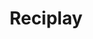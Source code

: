 ---
layout: case
name: reciplay
title: Reciplay
description: Empowering users new to technology
tagline: Empowering users new to technology
backLink: /cases/nycbest
solution_top: true
nextPage:
  title: About
  link: /about
banner:
  deliverable: Responsive website<br>Mobile app
  roles:
    - Concept
    - Research
    - Visuals
    - Interaction
  duration: Feb - Mar 2023
  tool: Sketch
overview:
  problem: "*What should I cook today?* &nbsp;The age-old question. Countless cookbook sites and apps have been created to address this dilemma in the digital age, **but do they really cater to every user?**"
  examples:
    - description: Existing cookbook apps are often cluttered and difficult to navigate, with an overwhelming amount of information on each screen. These solutions were designed for users who are familiar with technology and who already have an understanding of how to navigate from screen to screen, what’s tappable and what’s not, and more.
      image: example1.png
      rounded: true
      small: true
    - description: For users who are new to technology, however, knowing what icons mean or how to even begin are significant barriers to using these apps.
  list: true
  solution:
    title: A tailored solution
    description: 
      - paragraph: With these barriers in mind, I wanted to design a cookbook tool specifically for users who are new to technology. My goal was to create a cross-platform experience that inspires and empowers users to enjoy the process of cooking and trying new recipes. The solution would cover all parts of the cooking process, with features like **URL import** and **a cooking mode**. For this project, I focused on recipe saving and viewing for the main user flow.
      - paragraph: “We'd like to create an empowering cookbook tool for users who are new to technology that enables them **to save and view their favorite recipes in one place**”
        quote: true
research:
  description: 
      - To learn more about the user context of those new to technology, I consulted Google’s resources on the <a href="https://nextbillionusers.google/" target="_blank">Next Billion Users</a> and <a href="https://digitalconfidence.design/" target="_blank">Designing for Digital Confidence</a>.
      - Users with low digital confidence can quickly feel lost within an app and often turn to friends or family for help. They need relevant options and time to build their confidence and overcome the fear of doing something ‘wrong.’
      - Next, I interviewed five individuals, ages 60-80, to understand this user group’s experience with cookbook tools–how they find and save new recipes and what features they would like to see in a digital cookbook tool.
      - Of the five individuals I interviewed from various backgrounds, three used physical cookbooks, while the other two used their Facebook or New York Times accounts to save and view recipes.
      - "Half of the individuals didn’t see the value of learning a new app if there were no issues with their current system. The other half would be open to learning a new app if there was no payment barrier and it took the mental work out of the cooking process."
      - "I created two personas based on the users I interviewed: the physical cookbook user and the app user."
  personas:
    - title: The Cookbook User
      age: 68
      job: Retired
      image: portrait1.png
      description:
        - Leo is a recently retired hairstylist living in Hoboken with their two cats. Now that they are retired, they’ve been trying new recipes from a cookbook. They usually write a list of the ingredients needed for a few recipes and buy them all in one trip.
        - They’d be open to learning how to use a cookbook app if it did all the tedious work for them, like calculating ingredient amounts and creating grocery lists.
    - title: The App User
      age: 75
      job: Retired
      image: portrait2.png
      description:
        - Gina is a retired accountant living in Troy with her husband. She loves finding new recipes on Facebook and saving them to collections. She uses Amazon Alexa voice commands to add items to the shopping list and set timers while cooking.
        - It takes some time–and help from her husband–to learn new digital skills so she’d be reluctant to try a new app, unless she was confident that she could use it on her own.
  challenges:
    description: "Based on the user interviews, I found the following improvement opportunities:"
    list:
        - Users want a cookbook tool that takes care of the **non-cooking tasks** for them.
        - Users want to be **guided through each feature** every time they use the app.
  competitive_analysis:
    summary: Next, I evaluated the products of **three direct competitors** among the highest rated cookbook apps on the App Store, along with **one indirect competitor** that offers meal kits.
    competitors:
        - competitor1.png
        - competitor2.png
        - competitor3.png
        - competitor4.png
    analysis: 
        - I used the <a href="https://digitalconfidence.design/tools/design-principle-cards" target="_blank">Design Principle Cards</a> from <a href="https://digitalconfidence.design/" target="_blank">Designing for Digital Confidence</a> to check whether each app accounted for users who are new to technology. I found that **the majority of the apps did not include straightforward flows, multiple input forms, and clear guidance or support options**.
        - I identified navigation, discovery, and onboarding as areas to be especially mindful of the target user context. In particular, users new to technology would benefit from features like **progress indicators, tips within the interface, text and voice input options**, and **pre-populated content**.
  insight: Users with low digital confidence need a digital experience that **celebrates their wins, provides timely guidance**, and **offers multiple modes of interaction**.
ideation:
  summary: I drafted different homepage iterations by drawing on the <a href="https://digitalconfidence.design/tools/inspiration-tool" target="_blank">Inspiration Tool</a> from <a href="https://digitalconfidence.design/" target="_blank">Designing for Digital Confidence</a> to challenge my perspective.
  after: 
    - description: Next, I created five paper wireframes from the mobile app homepage sketches. For the revised homepage on the far right, I included voice search, two options to add a new recipe, and a bottom navigation bar.
      image: ideation1.png
    - description: I repeated the Crazy Eights exercise for the responsive site designs to consider how site users may have different needs than the mobile app users.
      image: ideation2.png
    - image: ideation3.png
sitemap:
  - summary: Users with low digital confidence can quickly feel lost and not know where they are within an app or site, so I tried to **simplify the content structure for the responsive site**. To keep the information architecture clear and consistent with the mobile app, I focused on displaying the key features with the most value for users. Each page focuses on demos and explanations of each feature to allow users to preview experiences before committing.
    image: sitemap1.png
  - summary: The content structure is expanded to include the same features as the mobile app once users have logged into their account.
    image: sitemap2.png
wireframes:
  - summary: New technology users need time to build their digital confidence, so I sectioned the import recipe process into manageable chunks, with the recipe information pre-populated from the URL. I incorporated “Back” and “Next” buttons on each screen of the import flow instead of relying on swiping and other navigational patterns more suited for users familiar with technology.
    image: wireframe1.png
  - image: wireframe2.png
    caption: Responsive mobile site wireframe
  - summary: Next, I began drafting the responsive site wireframes, moving from the smallest screen size to the largest screen size. I kept some aspects, like the recipes list layout consistent with the mobile app. I also included some features based on the ideation exercises that would be specific to the responsive site use case, such as bulk recipe import.
    image: wireframe3.png
    caption: Responsive desktop site wireframe
testing:
  notes:
    - I conducted a moderated usability study with five participants to evaluate the low-fidelity prototype and discover what specific difficulties users who are new to technology encounter going through the main user flow.
    - Three of the five participants were users new to technology, while the other two were users familiar with technology but new to cooking apps.
  image: test.gif
  tests:
    - Add a new online recipe to your cookbook
    - Complete the import process and save the recipe.
    - View the recipe.
solution:
  examples:
    - title: Guidance
      before: Users were confused by jargon like “URL” and “Cooking Mode” and suggested alternatives like “link” and “Start Cooking” that they would be more familiar with. Some users were also confused by how to input information, like copying and pasting a link and editing an ingredient.
      images:
        - row:
          - image: solution1_1.png
            caption: First lo-fi iteration
          - image: solution1_2.png
            caption: Final design - ‘Import’ screen
          - image: solution1_3.png
            caption: Final design - ‘Link’ info screen
      after: In addition to changing jargon to more accessible language, I added tips within the interface and access to help via a call or chat for in-the-moment guidance. Users can also click on the info icon for a visual and textual description for each question of the import process.
    - title: Navigation
      before: After reviewing the usability test feedback, I realized that my designs relied on users finding features via the UI. The participants of the usability test were able to enter the user flow due to specific prompts, but they may not have been able to navigate the app’s features otherwise.
      images:
        - row: 
          - image: solution2_1.png
            caption: First lo-fi iteration
          - image: solution2_2.png
            caption: Second mockup
          - image: solution2_3.png
            caption: Final design
        - row:
          - image: solution2_4.png
            caption: First mockup - responsive site (tablet)
          - image: solution2_5.png
            caption: Final design - responsive site (tablet)
      after: To simplify the cognitive load of navigation and orient the user, I created a homepage with tappable discovery interfaces and text and voice search options to provide users with multiple modes of discovery and interaction. I used this format for both the mobile app and the responsive site for a consistent cross-platform experience.
final_designs:
  - details:
    - detail: Task 1
      info: Select an action from the homepage.
    - detail: Feature
      info: Voice search, call/chat assistance
    - detail: Rationale
      info: Users can request a feature through voice commands, suggestions, or search history instead of navigating to it. When in need of assistance, users can consult the support page on each screen, for a list of FAQs and call/chat options.
    image: design1.gif
    rounded: true
  - details:
    - detail: Task 2
      info: Import new online recipe with URL.
    - detail: Feature
      info: Textual response cues, jargon breakdown
    - detail: Rationale
      info: Users are guided through the import process with example responses and an info icon to see simple definitions for confusing terms. The import process is shortened into manageable sections, with the recipe information already pre-populated.
    image: design2.gif
    rounded: true
  - details:
    - detail: Task 3
      info: View the saved recipe.
    - detail: Feature
      info: Contextual onboarding, action visualization
    - detail: Rationale
      info: Users are proactively introduced to the “Start Cooking” feature in context. The cooking mode screen then shows users how to rotate their phone before trying it themselves.
    image: design3.gif
    rounded: true
takeaways:
    summary: I took the initiative to learn Sketch for this final portfolio project for the Google UX Design certificate program. Jumping into the design process with a tool not covered in the courses pushed me to learn the skills more intimately through trial-and-error. Designing for a user group with very different needs and contexts than my own challenged my preconceived notions about how navigation, discovery, and onboarding ‘should’ look.
    lessons:
      - lesson: Consistency
        learning: I learned how invaluable consistency is when creating a cross-platform experience, particularly for users new to technology. When considering my users’ needs, I realized that I needed to rework the responsive site mockups to make the features and visuals consistent with the mobile app.
      - lesson: Accessibility
        learning: I learned that there is always more work to be done to make a truly accessible solution that serves my primary user group. If I had more time and a larger pool of participants for usability testing, I would add a settings page to customize screen contrast and text size.
    next_steps:
      - Conduct follow-up usability testing on the responsive website to determine any barriers that users new to technology face in the main user flow
      - Ideate on new features like incorporating timestamped portions of a video tutorial into the cooking mode, ingredient look-up, and translation options
---
